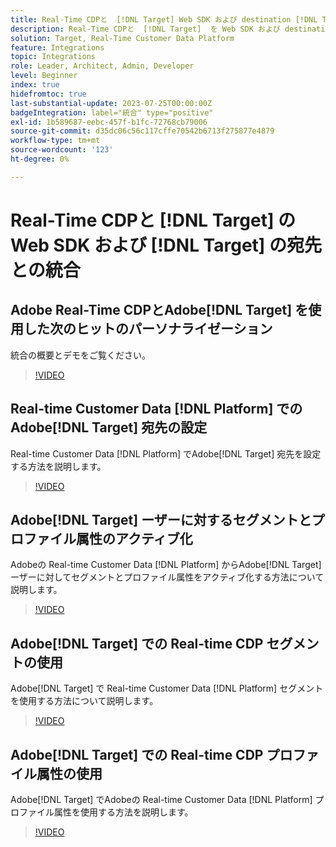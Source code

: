 ```yaml
---
title: Real-Time CDPと  [!DNL Target] Web SDK および destination [!DNL Target]  の統合
description: Real-Time CDPと  [!DNL Target]  を Web SDK および destination に統合する方法を説明  [!DNL Target]  ます。
solution: Target, Real-Time Customer Data Platform
feature: Integrations
topic: Integrations
role: Leader, Architect, Admin, Developer
level: Beginner
index: true
hidefromtoc: true
last-substantial-update: 2023-07-25T00:00:00Z
badgeIntegration: label="統合" type="positive"
exl-id: 1b589687-eebc-457f-b1fc-72768cb79006
source-git-commit: d35dc06c56c117cffe70542b6713f275877e4879
workflow-type: tm+mt
source-wordcount: '123'
ht-degree: 0%

---
```


# Real-Time CDPと [!DNL Target] の Web SDK および [!DNL Target] の宛先との統合

## Adobe Real-Time CDPとAdobe[!DNL Target] を使用した次のヒットのパーソナライゼーション

統合の概要とデモをご覧ください。

>[!VIDEO](https://video.tv.adobe.com/v/340091?quality=12&learn=on)


## Real-time Customer Data [!DNL Platform] でのAdobe[!DNL Target] 宛先の設定

Real-time Customer Data [!DNL Platform] でAdobe[!DNL Target] 宛先を設定する方法を説明します。

>[!VIDEO](https://video.tv.adobe.com/v/3449794/?learn=on&captions=jpn)

## Adobe[!DNL Target] ーザーに対するセグメントとプロファイル属性のアクティブ化

Adobeの Real-time Customer Data [!DNL Platform] からAdobe[!DNL Target] ーザーに対してセグメントとプロファイル属性をアクティブ化する方法について説明します。

>[!VIDEO](https://video.tv.adobe.com/v/3447356/?learn=on&captions=jpn)

## Adobe[!DNL Target] での Real-time CDP セグメントの使用

Adobe[!DNL Target] で Real-time Customer Data [!DNL Platform] セグメントを使用する方法について説明します。

>[!VIDEO](https://video.tv.adobe.com/v/3446828/?learn=on&captions=jpn)

## Adobe[!DNL Target] での Real-time CDP プロファイル属性の使用

Adobe[!DNL Target] でAdobeの Real-time Customer Data [!DNL Platform] プロファイル属性を使用する方法を説明します。

>[!VIDEO](https://video.tv.adobe.com/v/3451894/?learn=on&captions=jpn)
